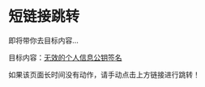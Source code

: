 # 短链接跳转

即将带你去目标内容...

目标内容：[无效的个人信息公钥签名](../../questions/login.md#无效的个人信息公钥签名)

如果该页面长时间没有动作，请手动点击上方链接进行跳转！

<script type="text/javascript">
　　setTimeout(
        window.location.href='../../questions/login.html#无效的个人信息公钥签名', 3000
    );
</script>
